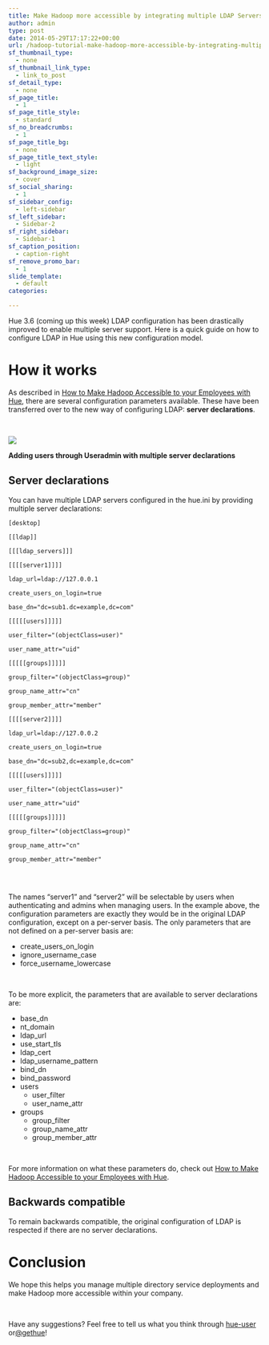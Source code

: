 ```yaml
---
title: Make Hadoop more accessible by integrating multiple LDAP Servers
author: admin
type: post
date: 2014-05-29T17:17:22+00:00
url: /hadoop-tutorial-make-hadoop-more-accessible-by-integrating-multiple-ldap-servers/
sf_thumbnail_type:
  - none
sf_thumbnail_link_type:
  - link_to_post
sf_detail_type:
  - none
sf_page_title:
  - 1
sf_page_title_style:
  - standard
sf_no_breadcrumbs:
  - 1
sf_page_title_bg:
  - none
sf_page_title_text_style:
  - light
sf_background_image_size:
  - cover
sf_social_sharing:
  - 1
sf_sidebar_config:
  - left-sidebar
sf_left_sidebar:
  - Sidebar-2
sf_right_sidebar:
  - Sidebar-1
sf_caption_position:
  - caption-right
sf_remove_promo_bar:
  - 1
slide_template:
  - default
categories:

---
```

Hue 3.6 (coming up this week) LDAP configuration has been drastically improved to enable multiple server support. Here is a quick guide on how to configure LDAP in Hue using this new configuration model.

# How it works

As described in [How to Make Hadoop Accessible to your Employees with Hue][1], there are several configuration parameters available. These have been transferred over to the new way of configuring LDAP: **server declarations**.

&nbsp;

[<img src="https://cdn.gethue.com/uploads/2014/05/hue-multi-ldap.png" />][2]

**Adding users through Useradmin with multiple server declarations**

## Server declarations

You can have multiple LDAP servers configured in the hue.ini by providing multiple server declarations:

<pre><code class="bash">[desktop]

[[ldap]]

[[[ldap_servers]]]

[[[[server1]]]]

ldap_url=ldap://127.0.0.1

create_users_on_login=true

base_dn="dc=sub1.dc=example,dc=com"

[[[[[users]]]]]

user_filter="(objectClass=user)"

user_name_attr="uid"

[[[[[groups]]]]]

group_filter="(objectClass=group)"

group_name_attr="cn"

group_member_attr="member"

[[[[server2]]]]

ldap_url=ldap://127.0.0.2

create_users_on_login=true

base_dn="dc=sub2,dc=example,dc=com"

[[[[[users]]]]]

user_filter="(objectClass=user)"

user_name_attr="uid"

[[[[[groups]]]]]

group_filter="(objectClass=group)"

group_name_attr="cn"

group_member_attr="member"

</code></pre>

&nbsp;

The names “server1” and “server2” will be selectable by users when authenticating and admins when managing users. In the example above, the configuration parameters are exactly they would be in the original LDAP configuration, except on a per-server basis. The only parameters that are not defined on a per-server basis are:

  * create_users_on_login
  * ignore_username_case
  * force_username_lowercase

&nbsp;

To be more explicit, the parameters that are available to server declarations are:

  * base_dn
  * nt_domain
  * ldap_url
  * use_start_tls
  * ldap_cert
  * ldap_username_pattern
  * bind_dn
  * bind_password
  * users
      * user_filter
      * user_name_attr
  * groups
      * group_filter
      * group_name_attr
      * group_member_attr

&nbsp;

For more information on what these parameters do, check out [How to Make Hadoop Accessible to your Employees with Hue][1].

## Backwards compatible

To remain backwards compatible, the original configuration of LDAP is respected if there are no server declarations.

# Conclusion

We hope this helps you manage multiple directory service deployments and make Hadoop more accessible within your company.

&nbsp;

Have any suggestions? Feel free to tell us what you think through [hue-user][3] or[@gethue][4]!

 [1]: https://gethue.com/making-hadoop-accessible-to-your-employees-with-ldap/
 [2]: https://cdn.gethue.com/uploads/2014/05/hue-multi-ldap.png
 [3]: https://groups.google.com/a/cloudera.org/forum/?fromgroups#!forum/hue-user
 [4]: https://twitter.com/gethue
